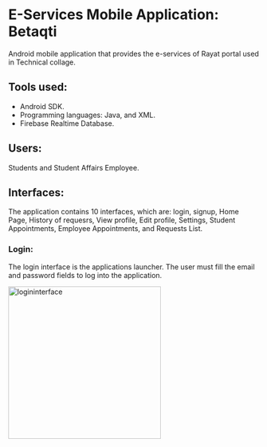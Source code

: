 # E-Services Mobile Application: Betaqti
Android mobile application that provides the e-services of Rayat portal used in Technical collage.

## Tools used:
- Android SDK.
- Programming languages: Java, and XML.
- Firebase Realtime Database. 

## Users:
Students and Student Affairs Employee.

## Interfaces:
The application contains 10 interfaces, which are: login, signup, Home Page, History of requesrs, View profile, Edit profile, Settings, Student Appointments, Employee Appointments, and Requests List.


### Login:
The login interface is the applications launcher. The user must fill the email and password fields to log into the application.

<img width="306" alt="logininterface" src="https://user-images.githubusercontent.com/54210754/105060250-36b84f00-5a89-11eb-95ce-b691d6a09b26.png">
